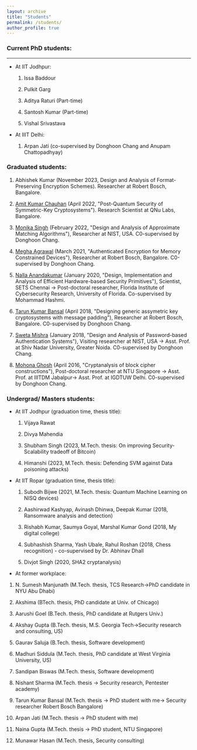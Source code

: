 ```yaml
---
layout: archive
title: "Students"
permalink: /students/
author_profile: true
---
```


### Current PhD students:
----
+ At IIT Jodhpur:

    1. Issa Baddour 

    2. Pulkit Garg

    3. Aditya Raturi (Part-time)

    4. Santosh Kumar (Part-time)

    5. Vishal Srivastava

+ At IIIT Delhi:

    1. Arpan Jati  (co-supervised by Donghoon Chang and Anupam Chattopadhyay)

### Graduated students:

1. Abhishek Kumar (November 2023, Design and Analysis of Format-Preserving Encryption Schemes). Researcher at Robert Bosch, Bangalore.

2. [Amit Kumar Chauhan](https://sites.google.com/view/amitchauhan) (April 2022, "Post-Quantum Security of Symmetric-Key Cryptosystems"). Research Scientist at QNu Labs,  Bangalore.

3. [Monika Singh](https://www.linkedin.com/in/monika-singh-1985b8a5) (February 2022, "Design and Analysis of Approximate Matching Algorithms"), Researcher at NIST, USA.  C0-supervised by Donghoon Chang.

4. [Megha Agrawal](https://in.linkedin.com/in/megha-agrawal-242224109) (March 2021, "Authenticated Encryption for Memory Constrained Devices"), Researcher at Robert Bosch, Bangalore. C0-supervised by Donghoon Chang.

5. [Nalla Anandakumar](https://sites.google.com/site/nnallaanandakumar/) (January 2020, "Design, Implementation and Analysis of Efficient Hardware-based Security Primitives"), Scientist, SETS Chennai -> Post-doctoral researcher, Florida Institute of Cybersecurity Research, University of Florida. Co-supervised by Mohammad Hashmi.

6. [Tarun Kumar Bansal](https://in.linkedin.com/in/tarun-bansal90) (April 2018, "Designing generic assymetric key cryptosystems with message padding"), Researcher at Robert Bosch, Bangalore. C0-supervised by Donghoon Chang.

7. [Sweta Mishra](https://cse.snu.edu.in/people/faculty/dr-sweta-mishra) (January 2018, "Design and Analysis of Password-based Authentication Systems"), Visiting researcher at NIST, USA -> Asst. Prof. at Shiv Nadar University, Greater Noida. C0-supervised by Donghoon Chang.

8. [Mohona Ghosh](https://www.igdtuw.ac.in/itdepartment.php?name=MohonaGhosh) (April 2016, "Cryptanalysis of block cipher constructions"), Post-doctoral researcher at NTU Singapore -> Asst. Prof. at IIITDM Jabalpur-> Asst. Prof. at IGDTUW Delhi. C0-supervised by Donghoon Chang.

### Undergrad/ Masters students: 

+ At IIT Jodhpur (graduation time, thesis title):

    1. Vijaya Rawat

    2. Divya Mahendia

    3. Shubham Singh (2023, M.Tech. thesis: On improving Security-Scalability tradeoff of Bitcoin)

    4. Himanshi (2023, M.Tech. thesis: Defending SVM against Data poisoning attacks)

+ At IIT Ropar (graduation time, thesis title):

    1. Subodh Bijwe (2021, M.Tech. thesis: Quantum Machine Learning on NISQ devices)

    2. Aashirwad Kashyap, Avinash Dhinwa, Deepak Kumar (2018, Ransomware analysis and detection)

    3. Rishabh Kumar, Saumya Goyal, Marshal Kumar Gond (2018, My digital college)

    4. Subhashish Sharma, Yash Ubale, Rahul Roshan (2018, Chess recognition) - co-supervised by Dr. Abhinav Dhall

    5. Divjot Singh (2020, SHA2 cryptanalysis) 

+ At former workplace:

1. N. Sumesh Manjunath (M.Tech. thesis, TCS Research->PhD candidate in NYU Abu Dhabi)

2. Akshima (BTech. thesis, PhD candidate at Univ. of Chicago)

3. Aarushi Goel (B.Tech. thesis, PhD candidate at Rutgers Univ.)

4. Akshay Gupta (B.Tech. thesis, M.S. Georgia Tech->Security research and consulting, US)

5. Gaurav Saluja (B.Tech. thesis, Software development)

6. Madhuri Siddula (M.Tech. thesis, PhD candidate at West Virginia University, US)

7. Sandipan Biswas (M.Tech. thesis, Software development)

8. Nishant Sharma (M.Tech. thesis -> Security research, Pentester academy)

9. Tarun Kumar Bansal (M.Tech. thesis -> PhD student with me-> Security researcher Robert Bosch Bangalore)

10. Arpan Jati (M.Tech. thesis -> PhD student with me)

11. Naina Gupta (M.Tech. thesis -> PhD student, NTU Singapore)

12. Munawar Hasan (M.Tech. thesis, Security consulting)